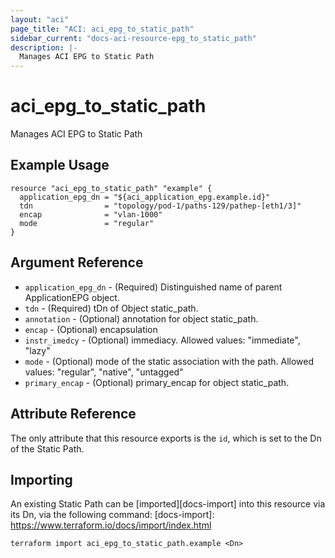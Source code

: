 ```yaml
---
layout: "aci"
page_title: "ACI: aci_epg_to_static_path"
sidebar_current: "docs-aci-resource-epg_to_static_path"
description: |-
  Manages ACI EPG to Static Path
---
```


# aci_epg_to_static_path #

Manages ACI EPG to Static Path

## Example Usage ##

```hcl
resource "aci_epg_to_static_path" "example" {
  application_epg_dn = "${aci_application_epg.example.id}"
  tdn                = "topology/pod-1/paths-129/pathep-[eth1/3]"
  encap              = "vlan-1000"
  mode               = "regular"
}
```

## Argument Reference ##

* `application_epg_dn` - (Required) Distinguished name of parent ApplicationEPG object.
* `tdn` - (Required) tDn of Object static_path.
* `annotation` - (Optional) annotation for object static_path.
* `encap` - (Optional) encapsulation
* `instr_imedcy` - (Optional) immediacy.
Allowed values: "immediate", "lazy"
* `mode` - (Optional) mode of the static association with the path.
Allowed values: "regular", "native", "untagged"
* `primary_encap` - (Optional) primary_encap for object static_path.

## Attribute Reference

The only attribute that this resource exports is the `id`, which is set to the
Dn of the Static Path.

## Importing ##

An existing Static Path can be [imported][docs-import] into this resource via its Dn, via the following command:
[docs-import]: https://www.terraform.io/docs/import/index.html

```
terraform import aci_epg_to_static_path.example <Dn>
```
